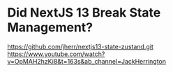 # Did NextJS 13 Break State Management?
https://github.com/jherr/nextjs13-state-zustand.git
https://www.youtube.com/watch?v=OpMAH2hzKi8&t=163s&ab_channel=JackHerrington
